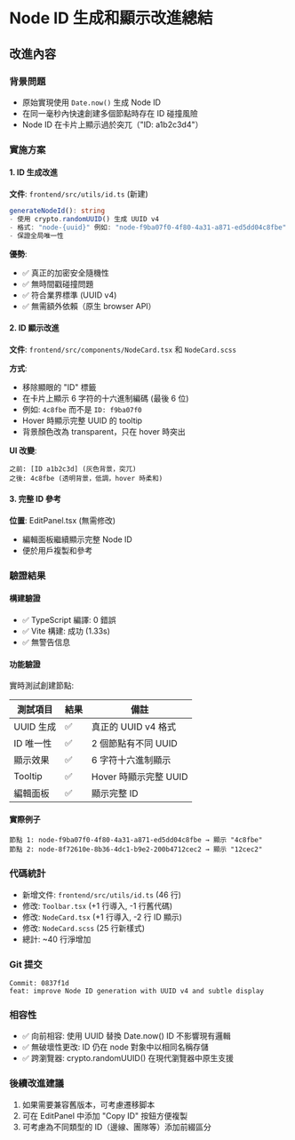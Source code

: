 # Node ID 生成和顯示改進總結

## 改進內容

### 背景問題
- 原始實現使用 `Date.now()` 生成 Node ID
- 在同一毫秒內快速創建多個節點時存在 ID 碰撞風險
- Node ID 在卡片上顯示過於突兀（"ID: a1b2c3d4"）

### 實施方案

#### 1. ID 生成改進
**文件**: `frontend/src/utils/id.ts` (新建)

```typescript
generateNodeId(): string
- 使用 crypto.randomUUID() 生成 UUID v4
- 格式: "node-{uuid}" 例如: "node-f9ba07f0-4f80-4a31-a871-ed5dd04c8fbe"
- 保證全局唯一性
```

**優勢**:
- ✅ 真正的加密安全隨機性
- ✅ 無時間戳碰撞問題
- ✅ 符合業界標準 (UUID v4)
- ✅ 無需額外依賴（原生 browser API）

#### 2. ID 顯示改進
**文件**: `frontend/src/components/NodeCard.tsx` 和 `NodeCard.scss`

**方式**:
- 移除顯眼的 "ID" 標籤
- 在卡片上顯示 6 字符的十六進制編碼 (最後 6 位)
- 例如: `4c8fbe` 而不是 `ID: f9ba07f0`
- Hover 時顯示完整 UUID 的 tooltip
- 背景顏色改為 transparent，只在 hover 時突出

**UI 改變**:
```
之前: [ID a1b2c3d] (灰色背景，突兀)
之後: 4c8fbe (透明背景，低調，hover 時柔和)
```

#### 3. 完整 ID 參考
**位置**: EditPanel.tsx (無需修改)
- 編輯面板繼續顯示完整 Node ID
- 便於用戶複製和參考

### 驗證結果

#### 構建驗證
- ✅ TypeScript 編譯: 0 錯誤
- ✅ Vite 構建: 成功 (1.33s)
- ✅ 無警告信息

#### 功能驗證
實時測試創建節點:

| 測試項目 | 結果 | 備註 |
|---------|------|------|
| UUID 生成 | ✅ | 真正的 UUID v4 格式 |
| ID 唯一性 | ✅ | 2 個節點有不同 UUID |
| 顯示效果 | ✅ | 6 字符十六進制顯示 |
| Tooltip | ✅ | Hover 時顯示完整 UUID |
| 編輯面板 | ✅ | 顯示完整 ID |

#### 實際例子
```
節點 1: node-f9ba07f0-4f80-4a31-a871-ed5dd04c8fbe → 顯示 "4c8fbe"
節點 2: node-8f72610e-8b36-4dc1-b9e2-200b4712cec2 → 顯示 "12cec2"
```

### 代碼統計
- 新增文件: `frontend/src/utils/id.ts` (46 行)
- 修改: `Toolbar.tsx` (+1 行導入, -1 行舊代碼)
- 修改: `NodeCard.tsx` (+1 行導入, -2 行 ID 顯示)
- 修改: `NodeCard.scss` (25 行新樣式)
- 總計: ~40 行淨增加

### Git 提交
```
Commit: 0837f1d
feat: improve Node ID generation with UUID v4 and subtle display
```

### 相容性
- ✅ 向前相容: 使用 UUID 替換 Date.now() ID 不影響現有邏輯
- ✅ 無破壞性更改: ID 仍在 node 對象中以相同名稱存儲
- ✅ 跨瀏覽器: crypto.randomUUID() 在現代瀏覽器中原生支援

### 後續改進建議
1. 如果需要兼容舊版本，可考慮遷移脚本
2. 可在 EditPanel 中添加 "Copy ID" 按鈕方便複製
3. 可考慮為不同類型的 ID（邊線、團隊等）添加前綴區分
